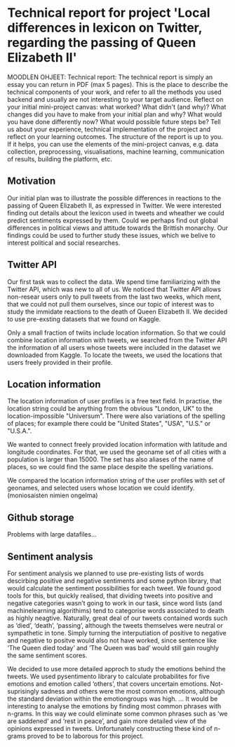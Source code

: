 # Technical report for project 'Local differences in lexicon on Twitter, regarding the passing of Queen Elizabeth II'

MOODLEN OHJEET: Technical report: The technical report is simply an essay you can return in PDF (max 5 pages). This is the place to describe the technical components of your work, and refer to all the methods you used backend and usually are not interesting to your target audience. Reflect on your initial mini-project canvas: what worked? What didn't (and why)? What changes did you have to make from your initial plan and why? What would you have done differently now? What would possible future steps be? Tell us about your experience, technical implementation of the project and reflect on your learning outcomes. The structure of the report is up to you. If it helps, you can use the elements of the mini-project canvas, e.g. data collection, preprocessing, visualisations, machine learning, communication of results, building the platform, etc.

## Motivation

Our initial plan was to illustrate the possible differences in reactions to the passing of Queen Elizabeth II, as expressed in Twitter. We were interested finding out details about the lexicon  used in tweets and wheather we could predict sentiments expressed by them. Could we perhaps find out global differences in political views and attitude towards the Brittish monarchy.  Our findings could be used to further study these issues, which we belive to interest political and social researches. 

## Twitter API 

Our first task was to collect the data. We spend time familiarizing with the Twitter API, which was new to all of us.  We noticed that Twitter API allows non-resear users only to pull tweets from the last two weeks, which ment, that we could not pull them ourselves, since our topic of interest was to study the immidate reactions to the death of Queen Elizabeth II. We decided to use pre-exsting datasets that we found on Kaggle. 

Only a small fraction of twiits include location information. So that we could combine location information with tweets, we searched from the Twitter API the information of all users whose tweets were included in the dataset we downloaded from Kaggle. To locate the tweets, we used the locations that users freely provided in their profile.

## Location information

The location information of user profiles is a free text field. In practise, the location string could be anything from the obvious "London, UK" to the location-impossible "Universum". There were also variations of the spelling of places; for example there could be "United States", "USA", "U.S." or "U.S.A.".

We wanted to connect freely provided location information with latitude and longitude coordinates. For that, we used the geoname set of all cities with a population is larger than 15000. The set has also aliases of the name of places, so we could find the same place despite the spelling variations.

We compared the location information string of the user profiles with set of geonames, and selected users whose location we could identify.
(moniosaisten nimien ongelma)

## Github storage
Problems with large datafiles...

## Sentiment analysis
For sentiment analysis we planned to use pre-existing lists of words descirbing positive and negative sentiments and some python library, that would calculate the sentiment possibilities for each tweet. We found good tools for this, but quickly realised, that dividing tweets into positive and negative categories wasn’t going to work in our task, since word lists (and  machinelearning algorithims) tend to categorise words associated to death as highly neagtive. Naturally, great deal of our tweets contained words such as ‘died’, ‘death’, ‘passing’, although the tweets themselves were neutral or sympathetic in tone. Simply turning the interputiation of positive to negative and negative to positve would also not have worked, since sentence like ‘The Queen died today’ and ’The Queen was bad’ would still gain roughly the same sentiment scores. 

We decided to use more detailed approch to study the emotions behind the tweets. We used pysentimento library to calculate probabilites for five emotions and emotion called ‘others’, that covers uncertain emotions. Not-suprisingly sadness and others were the most common emotions, although the standard deviation within the emotiongroups was high. …
It would be interesting to analyse the emotions by finding most common phrases with n-grams. In this way we could eliminate some common phrases such as ‘we are saddened’ and ‘rest in peace’, and gain more detailed view of the opinions expressed in tweets. Unfortunately constructing these kind of n-grams proved to be to laborous for this project.



 